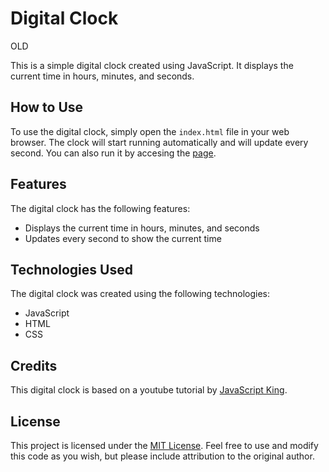 # Digital Clock
OLD

This is a simple digital clock created using JavaScript. It displays the current time in hours, minutes, and seconds.

## How to Use
To use the digital clock, simply open the `index.html` file in your web browser. The clock will start running automatically and will update every second. You can also run it by accesing the [page](https://christopher-chandler.github.io/digital_clock/).

## Features

The digital clock has the following features:

- Displays the current time in hours, minutes, and seconds
- Updates every second to show the current time

## Technologies Used

The digital clock was created using the following technologies:

- JavaScript
- HTML
- CSS

## Credits

This digital clock is based on a youtube tutorial by [JavaScript King](https://www.youtube.com/watch?v=EWv2jnhZErc&t=2593s).


## License

This project is licensed under the [MIT License](LICENSE). Feel free to use and modify this code as you wish, but please include attribution to the original author.
